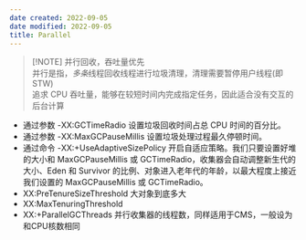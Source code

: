 ```yaml
---
date created: 2022-09-05
date modified: 2022-09-05
title: Parallel
---
```


> [!NOTE] 并行回收，吞吐量优先  
>  并行是指，*多条*线程回收线程进行垃圾清理，清理需要暂停用户线程(即STW)  
>  追求 CPU 吞吐量，能够在较短时间内完成指定任务，因此适合没有交互的后台计算

- 通过参数 -XX:GCTimeRadio 设置垃圾回收时间占总 CPU 时间的百分比。
- 通过参数 -XX:MaxGCPauseMillis 设置垃圾处理过程最久停顿时间。
- 通过命令 -XX:+UseAdaptiveSizePolicy 开启自适应策略。我们只要设置好堆的大小和 MaxGCPauseMillis 或 GCTimeRadio，收集器会自动调整新生代的大小、Eden 和 Survivor 的比例、对象进入老年代的年龄，以最大程度上接近我们设置的 MaxGCPauseMillis 或 GCTimeRadio。
- XX:PreTenureSizeThreshold 大对象到底多大
- XX:MaxTenuringThreshold
- XX:+ParallelGCThreads 并行收集器的线程数，同样适用于CMS，一般设为和CPU核数相同
